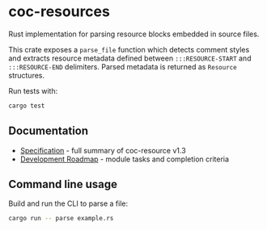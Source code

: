 # coc-resources

Rust implementation for parsing resource blocks embedded in source files.

This crate exposes a `parse_file` function which detects comment styles and
extracts resource metadata defined between `:::RESOURCE-START` and
`:::RESOURCE-END` delimiters. Parsed metadata is returned as `Resource`
structures.

Run tests with:

```bash
cargo test
```

## Documentation

- [Specification](SPECIFICATION.md) - full summary of coc-resource v1.3
- [Development Roadmap](ROADMAP.md) - module tasks and completion criteria

## Command line usage

Build and run the CLI to parse a file:

```bash
cargo run -- parse example.rs
```
